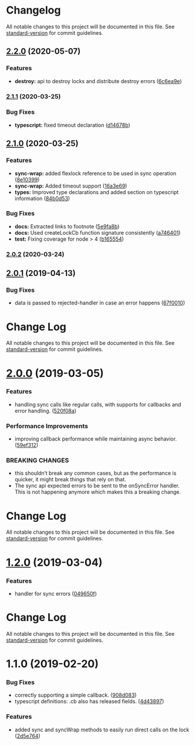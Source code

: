 # Changelog

All notable changes to this project will be documented in this file. See [standard-version](https://github.com/conventional-changelog/standard-version) for commit guidelines.

## [2.2.0](https://github.com/martinheidegger/flexlock-cb/compare/v2.1.1...v2.2.0) (2020-05-07)


### Features

* **destroy:** api to destroy locks and distribute destroy errors ([6c6ea9e](https://github.com/martinheidegger/flexlock-cb/commit/6c6ea9e7bc920e09a65ada5aefe7d1b4058ae0d7))

### [2.1.1](https://github.com/martinheidegger/flexlock-cb/compare/v2.1.0...v2.1.1) (2020-03-25)


### Bug Fixes

* **typescript:** fixed timeout declaration ([d14678b](https://github.com/martinheidegger/flexlock-cb/commit/d14678b5013d88ec815869029ea2eb759a0a8cf6))

## [2.1.0](https://github.com/martinheidegger/flexlock-cb/compare/v2.0.2...v2.1.0) (2020-03-25)


### Features

* **sync-wrap:** added flexlock reference to be used in sync operation ([8e10399](https://github.com/martinheidegger/flexlock-cb/commit/8e10399f54422e7dd159fd54c3d86fda72da25ef))
* **sync-wrap:** Added timeout support ([16a3e69](https://github.com/martinheidegger/flexlock-cb/commit/16a3e69694d9ef548cce98a715abd8c473fe1d2f))
* **types:** Improved type declarations and added section on typescript information ([84b0d53](https://github.com/martinheidegger/flexlock-cb/commit/84b0d537d7b2d5a338801cc84f62005c61e21f46))


### Bug Fixes

* **docs:** Extracted links to footnote ([5e9fa8b](https://github.com/martinheidegger/flexlock-cb/commit/5e9fa8bbd0af88e7f266ec10c3a30d4d81551030))
* **docs:** Used createLockCb function signature consistently ([a746401](https://github.com/martinheidegger/flexlock-cb/commit/a746401818f8e2936015572e587ae285fe746e26))
* **test:** Fixing coverage for node > 4 ([b165554](https://github.com/martinheidegger/flexlock-cb/commit/b1655548bdc9a37ece8801d83e041304ab12044f))

### [2.0.2](https://github.com/martinheidegger/flexlock-cb/compare/v2.0.1...v2.0.2) (2020-03-24)

## [2.0.1](https://github.com/martinheidegger/flexlock-cb/compare/v2.0.0...v2.0.1) (2019-04-13)


### Bug Fixes

* data is passed to rejected-handler in case an error happens ([67f0010](https://github.com/martinheidegger/flexlock-cb/commit/67f0010))



# Change Log

All notable changes to this project will be documented in this file. See [standard-version](https://github.com/conventional-changelog/standard-version) for commit guidelines.

# [2.0.0](https://github.com/martinheidegger/flexlock-cb/compare/v1.2.0...v2.0.0) (2019-03-05)


### Features

* handling sync calls like regular calls, with supports for callbacks and error handling. ([520f08a](https://github.com/martinheidegger/flexlock-cb/commit/520f08a))


### Performance Improvements

* improving callback performance while maintaining async behavior. ([59ef312](https://github.com/martinheidegger/flexlock-cb/commit/59ef312))


### BREAKING CHANGES

* this shouldn’t break any common cases, but as the performance is quicker, it might break things that rely on that.
* The sync api expected errors to be sent to the onSyncError handler. This is not happening anymore which makes this a breaking change.



# Change Log

All notable changes to this project will be documented in this file. See [standard-version](https://github.com/conventional-changelog/standard-version) for commit guidelines.

# [1.2.0](https://github.com/martinheidegger/flexlock-cb/compare/v1.1.0...v1.2.0) (2019-03-04)


### Features

* handler for sync errors ([049650f](https://github.com/martinheidegger/flexlock-cb/commit/049650f))



# Change Log

All notable changes to this project will be documented in this file. See [standard-version](https://github.com/conventional-changelog/standard-version) for commit guidelines.

# 1.1.0 (2019-02-20)


### Bug Fixes

* correctly supporting a simple callback. ([908d083](https://github.com/martinheidegger/flexlock-cb/commit/908d083))
* typescript definitions: .cb also has released fields. ([4d43897](https://github.com/martinheidegger/flexlock-cb/commit/4d43897))


### Features

* added sync and syncWrap methods to easily run direct calls on the lock ([2d5e764](https://github.com/martinheidegger/flexlock-cb/commit/2d5e764))
